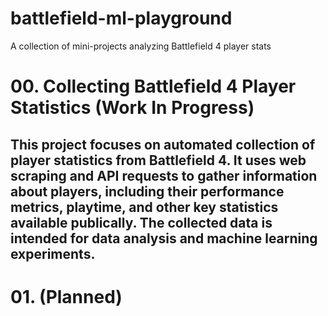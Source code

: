 # battlefield-ml-playground
A collection of mini-projects analyzing Battlefield 4 player stats

# 00. Collecting Battlefield 4 Player Statistics (Work In Progress)
## This project focuses on automated collection of player statistics from Battlefield 4. It uses web scraping and API requests to gather information about players, including their performance metrics, playtime, and other key statistics available publically. The collected data is intended for data analysis and machine learning experiments. 

# 01. (Planned)